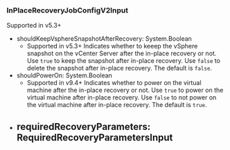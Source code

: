 ### InPlaceRecoveryJobConfigV2Input
Supported in v5.3+

- shouldKeepVsphereSnapshotAfterRecovery: System.Boolean
  - Supported in v5.3+
      Indicates whether to keeep the vSphere snapshot on the vCenter Server after the in-place recovery or not. Use `true` to keep the snapshot after in-place recovery. Use `false` to delete the snapshot after in-place recovery. The default is `false`.
- shouldPowerOn: System.Boolean
  - Supported in v9.4+
      Indicates whether to power on the virtual machine after the in-place recovery or not. Use `true` to power on the virtual machine after in-place recovery. Use `false` to not power on the virtual machine after in-place recovery. The default is `true`.
- requiredRecoveryParameters: RequiredRecoveryParametersInput
  - 
